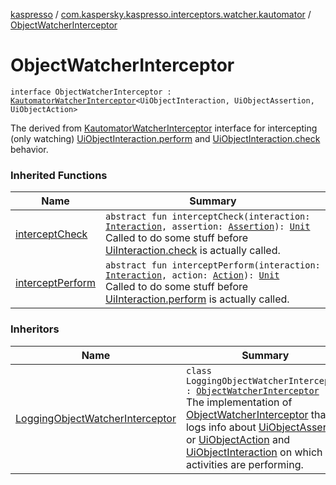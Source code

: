 [kaspresso](../index.md) / [com.kaspersky.kaspresso.interceptors.watcher.kautomator](index.md) / [ObjectWatcherInterceptor](./-object-watcher-interceptor.md)

# ObjectWatcherInterceptor

`interface ObjectWatcherInterceptor : `[`KautomatorWatcherInterceptor`](-kautomator-watcher-interceptor/index.md)`<UiObjectInteraction, UiObjectAssertion, UiObjectAction>`

The derived from [KautomatorWatcherInterceptor](-kautomator-watcher-interceptor/index.md) interface for intercepting (only watching) [UiObjectInteraction.perform](#) and
[UiObjectInteraction.check](#) behavior.

### Inherited Functions

| Name | Summary |
|---|---|
| [interceptCheck](-kautomator-watcher-interceptor/intercept-check.md) | `abstract fun interceptCheck(interaction: `[`Interaction`](-kautomator-watcher-interceptor/index.md#Interaction)`, assertion: `[`Assertion`](-kautomator-watcher-interceptor/index.md#Assertion)`): `[`Unit`](https://kotlinlang.org/api/latest/jvm/stdlib/kotlin/-unit/index.html)<br>Called to do some stuff before [UiInteraction.check](#) is actually called. |
| [interceptPerform](-kautomator-watcher-interceptor/intercept-perform.md) | `abstract fun interceptPerform(interaction: `[`Interaction`](-kautomator-watcher-interceptor/index.md#Interaction)`, action: `[`Action`](-kautomator-watcher-interceptor/index.md#Action)`): `[`Unit`](https://kotlinlang.org/api/latest/jvm/stdlib/kotlin/-unit/index.html)<br>Called to do some stuff before [UiInteraction.perform](#) is actually called. |

### Inheritors

| Name | Summary |
|---|---|
| [LoggingObjectWatcherInterceptor](../com.kaspersky.kaspresso.interceptors.watcher.kautomator.impl.logging/-logging-object-watcher-interceptor/index.md) | `class LoggingObjectWatcherInterceptor : `[`ObjectWatcherInterceptor`](./-object-watcher-interceptor.md)<br>The implementation of [ObjectWatcherInterceptor](./-object-watcher-interceptor.md) that logs info about [UiObjectAssertion](#) or [UiObjectAction](#) and [UiObjectInteraction](#) on which its activities are performing. |
